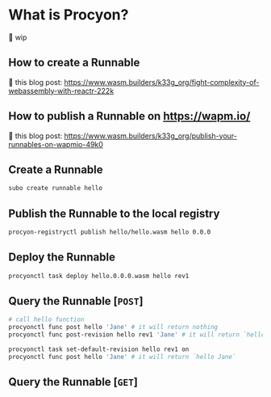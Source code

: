 # What is Procyon?

🚧 wip

## How to create a Runnable

👀 this blog post: https://www.wasm.builders/k33g_org/fight-complexity-of-webassembly-with-reactr-222k

## How to publish a Runnable on https://wapm.io/

👀 this blog post: https://www.wasm.builders/k33g_org/publish-your-runnables-on-wapmio-49k0


## Create a Runnable
```bash
subo create runnable hello
```

## Publish the Runnable to the local registry
```bash
procyon-registryctl publish hello/hello.wasm hello 0.0.0
```

## Deploy the Runnable
```bash
procyonctl task deploy hello.0.0.0.wasm hello rev1
```

## Query the Runnable [`POST`]

```bash
# call hello function
procyonctl func post hello 'Jane' # it will return nothing
procyonctl func post-revision hello rev1 'Jane' # it will return `hello Jane`

procyonctl task set-default-revision hello rev1 on
procyonctl func post hello 'Jane' # it will return `hello Jane`
```

## Query the Runnable [`GET`]

